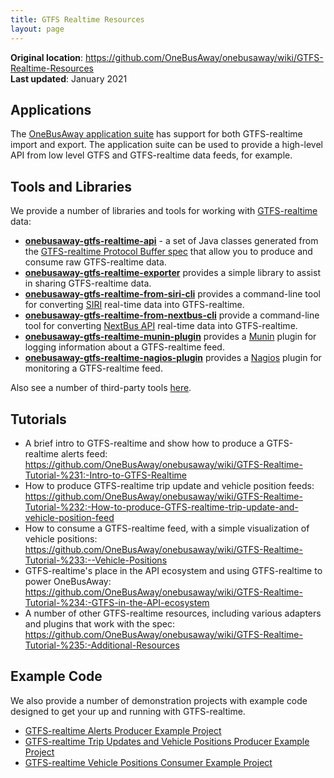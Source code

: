 ```yaml
---
title: GTFS Realtime Resources
layout: page
---
```


<div class='bg-blue-50 border-blue-500 dark:bg-slate-800 p-4 rounded-md'>
    <div><strong>Original location</strong>: <a href='https://github.com/OneBusAway/onebusaway/wiki/GTFS-Realtime-Resources'>https://github.com/OneBusAway/onebusaway/wiki/GTFS-Realtime-Resources</a></div>
    <div><strong>Last updated</strong>: January 2021</div>
</div>


## Applications

The [OneBusAway application suite](https://github.com/OneBusAway/onebusaway-application-modules/wiki) has support for both GTFS-realtime import and export.  The application suite can be used to provide a high-level API from low level GTFS and GTFS-realtime data feeds, for example.

## Tools and Libraries

We provide a number of libraries and tools for working with [GTFS-realtime](https://developers.google.com/transit/gtfs-realtime/) data:

* [**onebusaway-gtfs-realtime-api**](https://github.com/OneBusAway/onebusaway-gtfs-realtime-api/wiki) - a set of Java classes generated from the [GTFS-realtime Protocol Buffer spec](https://developers.google.com/transit/gtfs-realtime/gtfs-realtime-proto) that allow you to produce and consume raw GTFS-realtime data.
* [**onebusaway-gtfs-realtime-exporter**](https://github.com/OneBusAway/onebusaway-gtfs-realtime-exporter/wiki) provides a simple library to assist in sharing GTFS-realtime data.
* [**onebusaway-gtfs-realtime-from-siri-cli**](https://github.com/OneBusAway/onebusaway-gtfs-realtime-from-siri-cli/wiki) provides a command-line tool for converting [SIRI](http://siri.org.uk/) real-time data into GTFS-realtime.
* [**onebusaway-gtfs-realtime-from-nextbus-cli**](https://github.com/OneBusAway/onebusaway-gtfs-realtime-from-nextbus-cli/wiki) provide a command-line tool for converting [NextBus API](nextbus.com/xmlFeedDocs/NextBusXMLFeed.pdf) real-time data into GTFS-realtime.
* [**onebusaway-gtfs-realtime-munin-plugin**](https://github.com/OneBusAway/onebusaway-gtfs-realtime-munin-plugin/wiki) provides a [Munin](http://munin-monitoring.org/) plugin for logging information about a GTFS-realtime feed.
* [**onebusaway-gtfs-realtime-nagios-plugin**](https://github.com/OneBusAway/onebusaway-gtfs-realtime-nagios-plugin/wiki) provides a [Nagios](http://www.nagios.org/) plugin for monitoring a GTFS-realtime feed.

Also see a number of third-party tools [here](https://github.com/OneBusAway/onebusaway-application-modules/wiki/Real-Time-Data-Configuration-Guide#data-processing-tools).

## Tutorials

* A brief intro to GTFS-realtime and show how to produce a GTFS-realtime alerts feed: https://github.com/OneBusAway/onebusaway/wiki/GTFS-Realtime-Tutorial-%231:-Intro-to-GTFS-Realtime
* How to produce GTFS-realtime trip update and vehicle position feeds: https://github.com/OneBusAway/onebusaway/wiki/GTFS-Realtime-Tutorial-%232:-How-to-produce-GTFS-realtime-trip-update-and-vehicle-position-feed
* How to consume a GTFS-realtime feed, with a simple visualization of vehicle positions: https://github.com/OneBusAway/onebusaway/wiki/GTFS-Realtime-Tutorial-%233:--Vehicle-Positions
* GTFS-realtime's place in the API ecosystem and using GTFS-realtime to power OneBusAway: https://github.com/OneBusAway/onebusaway/wiki/GTFS-Realtime-Tutorial-%234:-GTFS-in-the-API-ecosystem
* A number of other GTFS-realtime resources, including various adapters and plugins that work with the spec: https://github.com/OneBusAway/onebusaway/wiki/GTFS-Realtime-Tutorial-%235:-Additional-Resources

## Example Code

We also provide a number of demonstration projects with example code designed to get your up and running with GTFS-realtime.

* [GTFS-realtime Alerts Producer Example Project](https://github.com/OneBusAway/onebusaway-gtfs-realtime-alerts-producer-demo/wiki)
* [GTFS-realtime Trip Updates and Vehicle Positions Producer Example Project](https://github.com/OneBusAway/onebusaway-gtfs-realtime-trip-updates-producer-demo/wiki)
* [GTFS-realtime Vehicle Positions Consumer Example Project](https://github.com/OneBusAway/onebusaway-gtfs-realtime-visualizer/wiki)